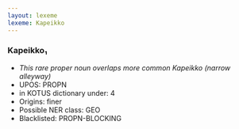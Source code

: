 ```yaml
---
layout: lexeme
lexeme: Kapeikko
---
```


###  Kapeikko₁

* _This rare proper noun overlaps more common *Kapeikko* (narrow alleyway)_
* UPOS:  PROPN
* in KOTUS dictionary under:  4
* Origins: finer 
* Possible NER class:  GEO
* Blacklisted:  PROPN-BLOCKING

